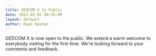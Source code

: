 ```yaml
---
title: GEDCOM X Is Public
date: 2012-02-02 00:35:00
layout: default
author: Ryan Heaton
---
```


GEDCOM X is now open to the public. We extend a warm welcome to everybody visiting for the first time.
We're looking forward to your comments and feedback.
